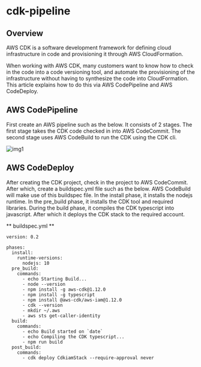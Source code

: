 # cdk-pipeline

## Overview

AWS CDK is a software development framework for defining cloud infrastructure in code and provisioning it through AWS CloudFormation. 

When working with AWS CDK, many customers want to know how to check in the code into a code versioning tool, and automate the provisioning of the infrastructure without having to synthesize the code into CloudFormation. This article explains how to do this via AWS CodePipeline and AWS CodeDeploy.

## AWS CodePipeline

First create an AWS pipeline such as the below. It consists of 2 stages. The first stage takes the CDK code checked in into AWS CodeCommit. The second stage uses AWS CodeBuild to run the CDK using the CDK cli.

![img1]

[img1]:https://github.com/tohwsw/aws-cdk-codepipeline/blob/master/img/cdkpipeline.png

## AWS CodeDeploy

After creating the CDK project, check in the project to AWS CodeCommit. After which, create a buildspec.yml file such as the below. AWS CodeBuild will make use of this buildspec file. In the install phase, it installs the nodejs runtime. In the pre_build phase, it installs the CDK tool and required libraries. During the build phase, it compiles the CDK typescript into javascript. After which it deploys the CDK stack to the required account.

** buildspec.yml **
```
version: 0.2

phases:
  install:
    runtime-versions:
      nodejs: 10
  pre_build:
    commands:
      - echo Starting Build...
      - node --version
      - npm install -g aws-cdk@1.12.0
      - npm install -g typescript 
      - npm install @aws-cdk/aws-iam@1.12.0
      - cdk --version
      - mkdir ~/.aws
      - aws sts get-caller-identity
  build:
    commands:
      - echo Build started on `date`
      - echo Compiling the CDK typescript...
      - npm run build
  post_build:
    commands:
      - cdk deploy CdkiamStack --require-approval never
```